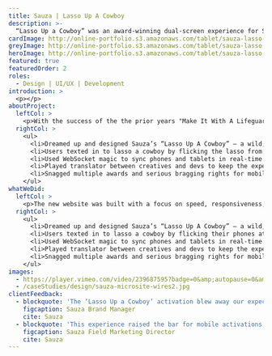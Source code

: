 ```yaml
---
title: Sauza | Lasso Up A Cowboy
description: >-
  “Lasso Up a Cowboy” was an award-winning dual-screen experience for Sauza. I led design and dev coordination, using WebSocket tech to let users flick lassos from their phones to an iPad for a chance to win prizes at tasting events.
cardImage: http://online-portfolio.s3.amazonaws.com/tablet/sauza-lasso-ipad.jpg
greyImage: http://online-portfolio.s3.amazonaws.com/tablet/sauza-lasso-ipad.jpg
heroImage: http://online-portfolio.s3.amazonaws.com/tablet/sauza-lasso-ipad.jpg
featured: true              
featuredOrder: 2
roles:
  - Design | UI/UX | Development
introduction: >
  <p></p>
aboutProject:
  leftCol: >
    <p>With the success of the the prior years "Make It With A Lifeguard" my team and I brainstormed how we could take that experience further. The end result was "Lasso Up A Cowboy" dual screen experience. The way this experience worked was that the Sauza street team would set up an iPad at the tasting footprints. Users could text in to receive lasso's on their phone which paired with the iPad. You could then flick the lasso from your phone to the screen of the iPad to try and win a prize (a mobile coupon for Sauza Sparkling Margarita). I was the lead designer on this project as well as the go between the creative team and the developers to explain how we would utilize websocket technology to make this game a success! Really fun project for all involved as well as receiving multiple awards for top mobile web experience of 2016.</p>
  rightCol: >
    <ul>
      <li>Dreamed up and designed Sauza’s “Lasso Up A Cowboy” — a wild, dual-screen mobile game.</li>
      <li>Users texted in to lasso a cowboy by flicking the lasso from their phone to the screen of the iPad. Yeehaw.</li>
      <li>Used WebSocket magic to sync phones and tablets in real-time. No lag, just lasso.</li>
      <li>Played translator between creatives and devs to keep the experience smooth and on-brand.</li>
      <li>Snagged multiple awards and serious bragging rights for mobile web innovation.</li>
    </ul>
whatWeDid:
  leftCol: >
    <p>The new website was built with a focus on speed, responsiveness, and usability.</p>
  rightCol: >
    <ul>
      <li>Dreamed up and designed Sauza’s “Lasso Up A Cowboy” — a wild, dual-screen mobile game.</li>
      <li>Users texted in to lasso a cowboy by flicking their phones at an iPad. Yeehaw.</li>
      <li>Used WebSocket magic to sync phones and tablets in real-time. No lag, just lasso.</li>
      <li>Played translator between creatives and devs to keep the experience smooth and on-brand.</li>
      <li>Snagged multiple awards and serious bragging rights for mobile web innovation in 2016.</li>
    </ul>
images:
  - https://player.vimeo.com/video/239687595?badge=0&amp;autopause=0&amp;player_id=0&amp;app_id=58479
  - /caseStudies/design/sauza-microsite-wires2.jpg
clientFeedback:
  - blockquote: 'The ‘Lasso Up a Cowboy’ activation blew away our expectations. Not only was it incredibly fun and on-brand, but it helped us exceed our campaign engagement goals by over 30%. Our team couldn’t be happier with how it turned out.'
    figcaption: Sauza Brand Manager
    cite: Sauza
  - blockquote: 'This experience raised the bar for mobile activations. The creativity, interactivity, and execution made it a standout at every event — and the results backed it up. We saw a huge uptick in participation and coupon redemptions.'
    figcaption: Sauza Field Marketing Director
    cite: Sauza
---
```

